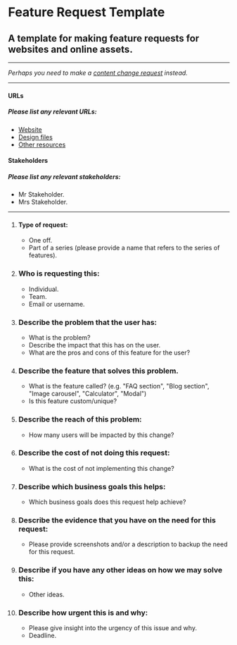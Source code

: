 # Feature Request Template

## A template for making feature requests for websites and online assets.
---

_Perhaps you need to make a [content change request](/content-change-request.md) instead._

---

#### URLs
##### Please list any relevant URLs:
   * [Website](#)
   * [Design files](#)
   * [Other resources]()

#### Stakeholders
##### Please list any relevant stakeholders:
   * Mr Stakeholder.
   * Mrs Stakeholder.

---

1. #### Type of request:
    * One off.
    * Part of a series (please provide a name that refers to the series of features).

2. ### Who is requesting this:
    * Individual.
    * Team.
    * Email or username.

3. ### Describe the problem that the user has:
    * What is the problem?
    * Describe the impact that this has on the user.
    * What are the pros and cons of this feature for the user?

4. ### Describe the feature that solves this problem.
    * What is the feature called? (e.g. "FAQ section", "Blog section", "Image carousel", "Calculator", "Modal")
    * Is this feature custom/unique?

5. ### Describe the reach of this problem:
    * How many users will be impacted by this change?

6. ### Describe the cost of not doing this request:
    * What is the cost of not implementing this change?

7. ### Describe which business goals this helps:
    * Which business goals does this request help achieve?

8. ### Describe the evidence that you have on the need for this request:
    * Please provide screenshots and/or a description to backup the need for this request.

9. ### Describe if you have any other ideas on how we may solve this:
    * Other ideas.

10. ### Describe how urgent this is and why:
    * Please give insight into the urgency of this issue and why.
    * Deadline.
